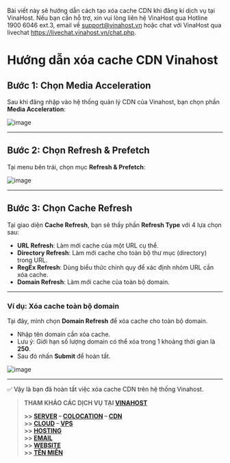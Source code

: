 
Bài viết này sẽ hướng dẫn cách tạo xóa cache CDN khi đăng kí dịch vụ tại VinaHost. Nếu bạn cần hỗ trợ, xin vui lòng liên hệ VinaHost qua Hotline 1900 6046 ext.3, email về support@vinahost.vn hoặc chat với VinaHost qua livechat https://livechat.vinahost.vn/chat.php.
# Hướng dẫn xóa cache CDN Vinahost

## Bước 1: Chọn Media Acceleration

Sau khi đăng nhập vào hệ thống quản lý CDN của Vinahost, bạn chọn phần **Media Acceleration**:

![image](https://github.com/user-attachments/assets/0309622a-b0c2-4f3a-a378-7a731009ebd2)

---

## Bước 2: Chọn Refresh & Prefetch

Tại menu bên trái, chọn mục **Refresh & Prefetch**:

![image](https://github.com/user-attachments/assets/1af9739d-d01e-499b-8b10-f7a2345fb178)

---

## Bước 3: Chọn Cache Refresh

Tại giao diện **Cache Refresh**, bạn sẽ thấy phần **Refresh Type** với 4 lựa chọn sau:

- **URL Refresh**: Làm mới cache của một URL cụ thể.  
- **Directory Refresh**: Làm mới cache cho toàn bộ thư mục (directory) trong URL.  
- **RegEx Refresh**: Dùng biểu thức chính quy để xác định nhóm URL cần xóa cache.  
- **Domain Refresh**: Làm mới cache của toàn bộ domain.

---

### Ví dụ: Xóa cache toàn bộ domain

Tại đây, mình chọn **Domain Refresh** để xóa cache cho toàn bộ domain.

- Nhập tên domain cần xóa cache.
- Lưu ý: Giới hạn số lượng domain có thể xóa trong 1 khoảng thời gian là **250**.
- Sau đó nhấn **Submit** để hoàn tất.

![image](https://github.com/user-attachments/assets/487b77f2-d774-482e-9a85-b551baad18ff)

---

✅ Vậy là bạn đã hoàn tất việc xóa cache CDN trên hệ thống Vinahost.


> **THAM KHẢO CÁC DỊCH VỤ TẠI [VINAHOST](https://vinahost.vn/)**
>
> **\>> [SERVER](https://vinahost.vn/thue-may-chu-rieng/) – [COLOCATION](https://vinahost.vn/colocation.html) – [CDN](https://vinahost.vn/dich-vu-cdn-chuyen-nghiep)**<br>
> **\>> [CLOUD](https://vinahost.vn/cloud-server-gia-re/) – [VPS](https://vinahost.vn/vps-ssd-chuyen-nghiep/)**<br>
> **\>> [HOSTING](https://vinahost.vn/wordpress-hosting)**<br>
> **\>> [EMAIL](https://vinahost.vn/email-hosting)**<br>
> **\>> [WEBSITE](http://vinawebsite.vn/)**<br>
> **\>> [TÊN MIỀN](https://vinahost.vn/ten-mien-gia-re/)**
